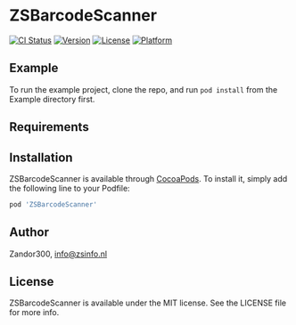 # ZSBarcodeScanner

[![CI Status](https://img.shields.io/travis/Zandor300/ZSBarcodeScanner.svg?style=flat)](https://travis-ci.org/Zandor300/ZSBarcodeScanner)
[![Version](https://img.shields.io/cocoapods/v/ZSBarcodeScanner.svg?style=flat)](https://cocoapods.org/pods/ZSBarcodeScanner)
[![License](https://img.shields.io/cocoapods/l/ZSBarcodeScanner.svg?style=flat)](https://cocoapods.org/pods/ZSBarcodeScanner)
[![Platform](https://img.shields.io/cocoapods/p/ZSBarcodeScanner.svg?style=flat)](https://cocoapods.org/pods/ZSBarcodeScanner)

## Example

To run the example project, clone the repo, and run `pod install` from the Example directory first.

## Requirements

## Installation

ZSBarcodeScanner is available through [CocoaPods](https://cocoapods.org). To install
it, simply add the following line to your Podfile:

```ruby
pod 'ZSBarcodeScanner'
```

## Author

Zandor300, info@zsinfo.nl

## License

ZSBarcodeScanner is available under the MIT license. See the LICENSE file for more info.
